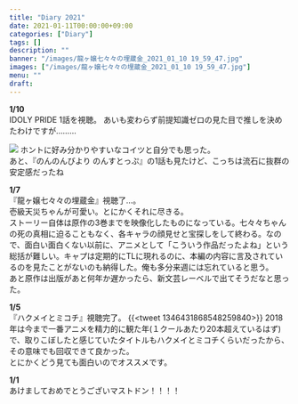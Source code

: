 ```yaml
---
title: "Diary 2021"
date: 2021-01-11T00:00:00+09:00
categories: ["Diary"]
tags: []
description: ""
banner: "/images/龍ヶ嬢七々々の埋蔵金_2021_01_10 19_59_47.jpg"
images: ["/images/龍ヶ嬢七々々の埋蔵金_2021_01_10 19_59_47.jpg"]
menu: ""
draft:
---
```

**1/10**  
IDOLY PRIDE 1話を視聴。
あいも変わらず前提知識ゼロの見た目で推しを決めたわけですが……… 
<!--more-->
![](/images/shizuku_hyodo.jpg)
ホントに好み分かりやすいなコイツと自分でも思った。  
あと、『のんのんびより のんすとっぷ』の1話も見たけど、こっちは流石に抜群の安定感だったね

**1/7**  
『龍ヶ嬢七々々の埋蔵金』視聴了…。  
壱級天災ちゃんが可愛い。とにかくそれに尽きる。  
ストーリー自体は原作の3巻までを映像化したものになっている。七々々ちゃんの死の真相に迫ることもなく、各キャラの顔見せと宝探しをして終わる。なので、面白い面白くない以前に、アニメとして「こういう作品だったよね」という総括が難しい。キャプは定期的にTLに現れるのに、本編の内容に言及されているのを見たことがないのも納得した。俺も多分来週には忘れていると思う。  
あと原作は出版があと何年か遅かったら、新文芸レーベルで出てそうだなと思った。

**1/5**  
『ハクメイとミコチ』視聴完了。
{{<tweet 1346431868548259840>}} 
2018年は今まで一番アニメを精力的に観た年(１クールあたり20本超えているはず)で、取りこぼしたと感じていたタイトルもハクメイとミコチくらいだったから、その意味でも回収できて良かった。  
とにかくどう見ても面白いのでオススメです。

**1/1**  
あけましておめでとうございマストドン！！！！